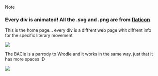 > [!NOTE]
> ### Every div is animated! All the .svg and .png are from [flaticon](https://www.flaticon.com/) 

This is the home page... every div is a diffrent web page whit diffrent info for the specific literary movement

![](https://github.com/user-attachments/assets/dcad777b-280e-4d25-b816-29c547a989c9)


The BACle is a parrody to Wrodle and it works in the same way, just that it has more spaces :D

![](https://github.com/user-attachments/assets/157c65c9-4a89-4623-ab37-9bdb92931d10)
